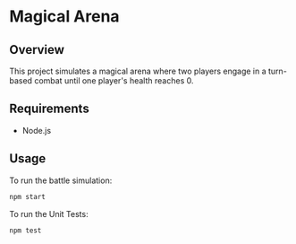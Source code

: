 # Magical Arena

## Overview

This project simulates a magical arena where two players engage in a turn-based combat until one player's health reaches 0.

## Requirements

- Node.js

## Usage

To run the battle simulation:

```bash
npm start
```

To run the Unit Tests:

```bash
npm test
```
